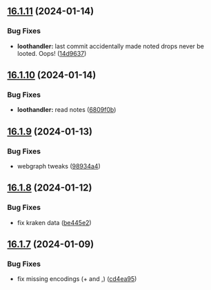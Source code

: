 ## [16.1.11](https://github.com/Torwent/WaspLib/compare/v16.1.10...v16.1.11) (2024-01-14)


### Bug Fixes

* **loothandler:** last commit accidentally made noted drops never be looted. Oops! ([14d9637](https://github.com/Torwent/WaspLib/commit/14d96379e6dc5eb90926ed8f4fc7d8fc3f563e12))



## [16.1.10](https://github.com/Torwent/WaspLib/compare/v16.1.9...v16.1.10) (2024-01-14)


### Bug Fixes

* **loothandler:** read notes ([6809f0b](https://github.com/Torwent/WaspLib/commit/6809f0b069a38488b5b062f13f1c086058196417))



## [16.1.9](https://github.com/Torwent/WaspLib/compare/v16.1.8...v16.1.9) (2024-01-13)


### Bug Fixes

* webgraph tweaks ([98934a4](https://github.com/Torwent/WaspLib/commit/98934a43ee9adc807034fc62a254f90ba058ae7d))



## [16.1.8](https://github.com/Torwent/WaspLib/compare/v16.1.7...v16.1.8) (2024-01-12)


### Bug Fixes

* fix kraken data ([be445e2](https://github.com/Torwent/WaspLib/commit/be445e228678b0dde9a4c7993e3aee30981f2d7b))



## [16.1.7](https://github.com/Torwent/WaspLib/compare/v16.1.6...v16.1.7) (2024-01-09)


### Bug Fixes

* fix missing encodings (+ and ,) ([cd4ea95](https://github.com/Torwent/WaspLib/commit/cd4ea95a2676c6bba55b5f2730d3bfba91113802))



